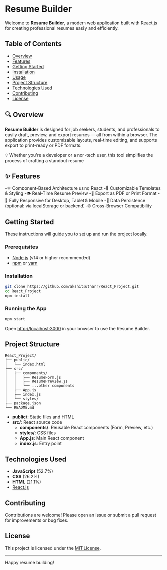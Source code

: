 # Resume Builder

Welcome to **Resume Builder**, a modern web application built with React.js for creating professional resumes easily and efficiently.

## Table of Contents

- [Overview](#overview)
- [Features](#features)
- [Getting Started](#getting-started)
- [Installation](#installation)
- [Usage](#usage)
- [Project Structure](#project-structure)
- [Technologies Used](#technologies-used)
- [Contributing](#contributing)
- [License](#license)

## 🔍 Overview
**Resume Builder** is designed for job seekers, students, and professionals to easily draft, preview, and export resumes — all from within a browser. The application provides customizable layouts, real-time editing, and supports export to print-ready or PDF formats.

💡 Whether you're a developer or a non-tech user, this tool simplifies the process of crafting a standout resume.

## ✨ Features
-⚛️ Component-Based Architecture using React
-🎨 Customizable Templates & Styling
-👁️ Real-Time Resume Preview
-📄 Export as PDF or Print Format
-📱 Fully Responsive for Desktop, Tablet & Mobile
-💾 Data Persistence (optional: via localStorage or backend)
-🌐 Cross-Browser Compatibility



## Getting Started

These instructions will guide you to set up and run the project locally.

### Prerequisites

- [Node.js](https://nodejs.org/) (v14 or higher recommended)
- [npm](https://www.npmjs.com/) or [yarn](https://yarnpkg.com/)

### Installation

```bash
git clone https://github.com/akshitsutharr/React_Project.git
cd React_Project
npm install
```

### Running the App

```bash
npm start
```

Open [http://localhost:3000](http://localhost:3000) in your browser to use the Resume Builder.

## Project Structure

```
React_Project/
├── public/
│   └── index.html
├── src/
│   ├── components/
│   │   ├── ResumeForm.js
│   │   ├── ResumePreview.js
│   │   └── ...other components
│   ├── App.js
│   ├── index.js
│   └── styles/
├── package.json
└── README.md
```

- **public/**: Static files and HTML
- **src/**: React source code
  - **components/**: Reusable React components (Form, Preview, etc.)
  - **styles/**: CSS files
  - **App.js**: Main React component
  - **index.js**: Entry point

## Technologies Used

- **JavaScript** (52.7%)
- **CSS** (26.2%)
- **HTML** (21.1%)
- [React.js](https://reactjs.org/)

## Contributing

Contributions are welcome! Please open an issue or submit a pull request for improvements or bug fixes.

## License

This project is licensed under the [MIT License](LICENSE).

---

Happy resume building!
